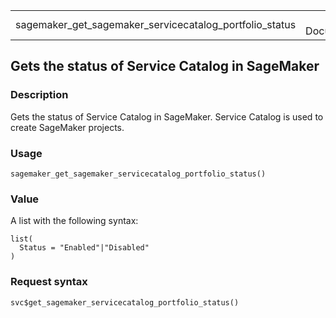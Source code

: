 <table style="width: 100%;">
<tbody>
<tr class="odd">
<td>sagemaker_get_sagemaker_servicecatalog_portfolio_status</td>
<td style="text-align: right;">R Documentation</td>
</tr>
</tbody>
</table>

## Gets the status of Service Catalog in SageMaker

### Description

Gets the status of Service Catalog in SageMaker. Service Catalog is used
to create SageMaker projects.

### Usage

    sagemaker_get_sagemaker_servicecatalog_portfolio_status()

### Value

A list with the following syntax:

    list(
      Status = "Enabled"|"Disabled"
    )

### Request syntax

    svc$get_sagemaker_servicecatalog_portfolio_status()
